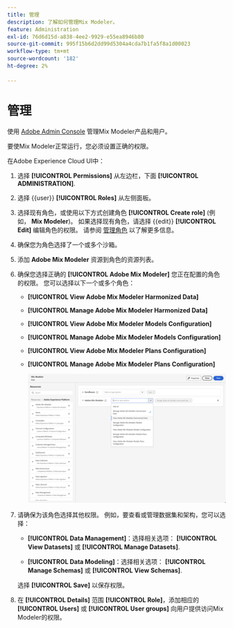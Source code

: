 ```yaml
---
title: 管理
description: 了解如何管理Mix Modeler。
feature: Administration
exl-id: 76d6d15d-a838-4ee2-9929-e55ea8946b80
source-git-commit: 995f15b6d2dd99d5304a4cda7b1fa5f8a1d00023
workflow-type: tm+mt
source-wordcount: '182'
ht-degree: 2%

---
```


# 管理

使用 [Adobe Admin Console](https://helpx.adobe.com/cn/enterprise/using/admin-console.html) 管理Mix Modeler产品和用户。

要使Mix Modeler正常运行，您必须设置正确的权限。

在Adobe Experience Cloud UI中：

1. 选择 **[!UICONTROL Permissions]** 从左边栏，下面 **[!UICONTROL ADMINISTRATION]**.

1. 选择 {{user}} **[!UICONTROL Roles]** 从左侧面板。

1. 选择现有角色，或使用以下方式创建角色 **[!UICONTROL Create role]** (例如， **Mix Modeler**)。 如果选择现有角色，请选择 {{edit}} **[!UICONTROL Edit]** 编辑角色的权限。 请参阅 [管理角色](https://helpx.adobe.com/cn/enterprise/using/admin-console.html) 以了解更多信息。

1. 确保您为角色选择了一个或多个沙箱。

1. 添加 **Adobe Mix Modeler** 资源到角色的资源列表。

1. 确保您选择正确的 **[!UICONTROL Adobe Mix Modeler]** 您正在配置的角色的权限。 您可以选择以下一个或多个角色：

   - **[!UICONTROL View Adobe Mix Modeler Harmonized Data]**
   - **[!UICONTROL Manage Adobe Mix Modeler Harmonized Data]**
   - **[!UICONTROL View Adobe Mix Modeler Models Configuration]**
   - **[!UICONTROL Manage Adobe Mix Modeler Models Configuration]**
   - **[!UICONTROL View Adobe Mix Modeler Plans Configuration]**
   - **[!UICONTROL Manage Adobe Mix Modeler Plans Configuration]**

     ![MIX MODELERRBAC](/help/assets/mix-modeler-rbac.png)


1. 请确保为该角色选择其他权限。 例如，要查看或管理数据集和架构，您可以选择：

   - **[!UICONTROL Data Management]**：选择相关选项： **[!UICONTROL View Datasets]** 或 **[!UICONTROL Manage Datasets]**.

   - **[!UICONTROL Data Modeling]**：选择相关选项： **[!UICONTROL Manage Schemas]** 或 **[!UICONTROL View Schemas]**.

   <!--
    * **[!UICONTROL Data Governance]**: ensure you select **[!UICONTROL View User Activity Log]** and **[!UICONTROL View Data Usage Policies]**.
    -->

   <!--![Permissions](assets/permissions-including-privacy.png)-->

   选择 **[!UICONTROL Save]** 以保存权限。

1. 在 **[!UICONTROL Details]** 范围 **[!UICONTROL Role]**，添加相应的 **[!UICONTROL Users]** 或 **[!UICONTROL User groups]** 向用户提供访问Mix Modeler的权限。
